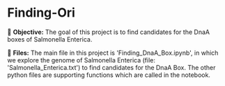 # Finding-Ori

🎯 **Objective:** The goal of this project is to find candidates for the DnaA boxes of Salmonella Enterica. 

📁 **Files:** The main file in this project is 'Finding_DnaA_Box.ipynb', in which we explore the genome of Salmonella Enterica (file: 'Salmonella_Enterica.txt') to find
candidates for the DnaA Box. The other python files are supporting functions which are called in the notebook.
